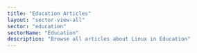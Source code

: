 ```yaml
---
title: "Education Articles"
layout: "sector-view-all"
sector: "education"
sectorName: "Education"
description: "Browse all articles about Linux in Education"
---
```

